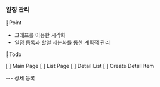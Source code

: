### 일정 관리 

🌟Point
* 그래프를 이용한 시각화
* 일정 등록과 할일 세분화를 통한 계획적 관리

🌟Todo

[ ] Main Page
[ ] List Page
[ ] Detail List
[ ] Create Detail Item

--- 상세 등록